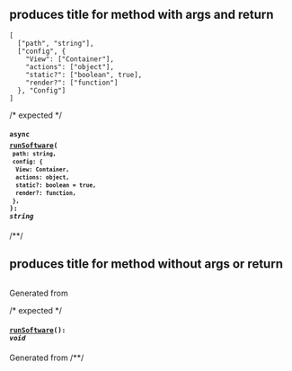 ## produces title for method with args and return
```#### async runSoftware => string
[
  ["path", "string"],
  ["config", {
    "View": ["Container"],
    "actions": ["object"],
    "static?": ["boolean", true],
    "render?": ["function"]
  }, "Config"]
]
```

/* expected */
#### <code>async <ins>runSoftware</ins>(</code><sup><br/>&nbsp;&nbsp;`path: string,`<br/>&nbsp;&nbsp;`config: {`<br/>&nbsp;&nbsp;&nbsp;&nbsp;`View: Container,`<br/>&nbsp;&nbsp;&nbsp;&nbsp;`actions: object,`<br/>&nbsp;&nbsp;&nbsp;&nbsp;`static?: boolean = true,`<br/>&nbsp;&nbsp;&nbsp;&nbsp;`render?: function,`<br/>&nbsp;&nbsp;`},`<br/></sup><code>): <i>string</i></code>
/**/

## produces title for method without args or return
```#### runSoftware
```

Generated from

/* expected */
#### <code><ins>runSoftware</ins>(): <i>void</i></code>

Generated from
/**/